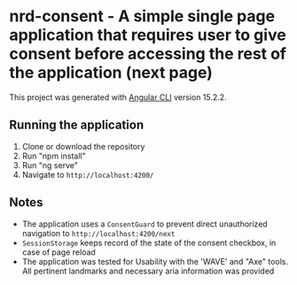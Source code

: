 # nrd-consent -  A simple single page application that requires user to give consent before accessing the rest of the application (next page)

This project was generated with [Angular CLI](https://github.com/angular/angular-cli) version 15.2.2.

## Running the application

1. Clone or download the repository
2. Run "npm install"
3. Run "ng serve"
4. Navigate to `http://localhost:4200/`

## Notes

- The application uses a `ConsentGuard` to prevent direct unauthorized navigation to `http://localhost:4200/next`
- `SessionStorage` keeps record of the state of the consent checkbox, in case of page reload
- The application was tested for Usability with the 'WAVE' and "Axe" tools. All pertinent landmarks and necessary aria information was provided
